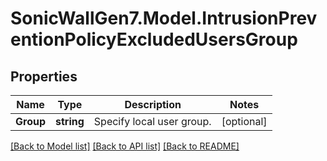 # SonicWallGen7.Model.IntrusionPreventionPolicyExcludedUsersGroup

## Properties

Name | Type | Description | Notes
------------ | ------------- | ------------- | -------------
**Group** | **string** | Specify local user group. | [optional] 

[[Back to Model list]](../README.md#documentation-for-models) [[Back to API list]](../README.md#documentation-for-api-endpoints) [[Back to README]](../README.md)

